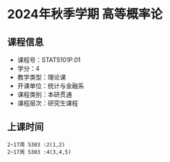 # 2024年秋季学期 高等概率论 






## 课程信息

- 课程号：STAT5101P.01
- 学分：4
- 教学类型：理论课
- 开课单位：统计与金融系
- 课程类别：本研贯通
- 课程层次：研究生课程

## 上课时间

```
2~17周 5303 :2(1,2)
2~17周 5303 :4(3,4,5)
```

